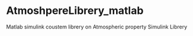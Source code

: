# AtmoshpereLibrery_matlab
Matlab simulink coustem librery on Atmospheric property
Simulink Librery
